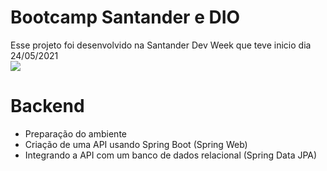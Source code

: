 
# Bootcamp Santander e DIO
Esse projeto foi desenvolvido na Santander Dev Week que teve inicio dia 24/05/2021<br /> 
![](https://cdn.discordapp.com/attachments/771470980324524043/847591728889856009/unknown.png)

# Backend

  - Preparação do ambiente
  - Criação de uma API usando Spring Boot (Spring Web)
  - Integrando a API com um banco de dados relacional (Spring Data JPA)
